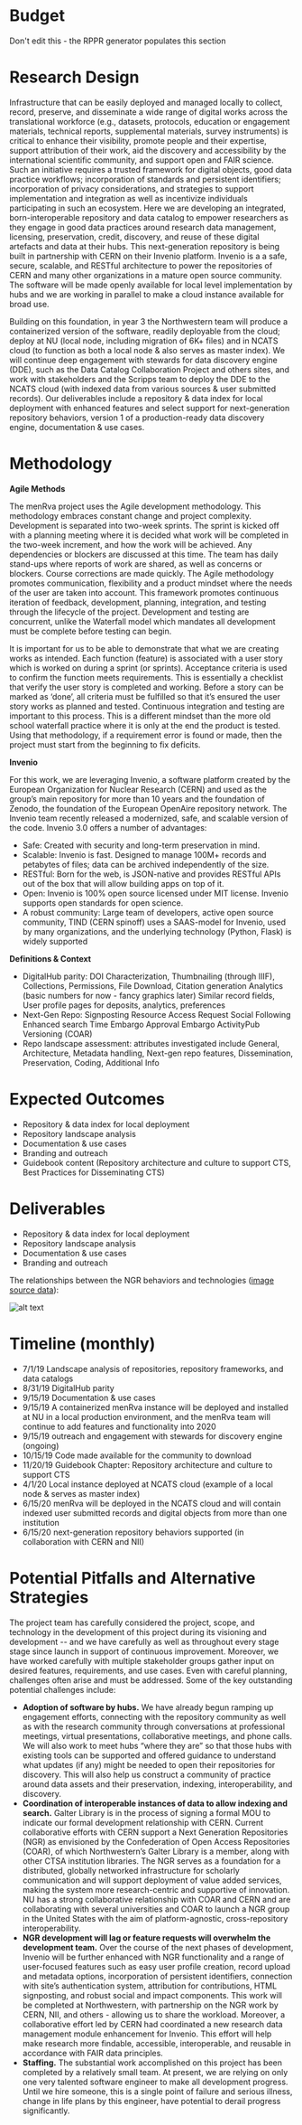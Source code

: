 # Budget
Don't edit this - the RPPR generator populates this section

# Research Design
Infrastructure that can be easily deployed and managed locally to collect, record, preserve, and disseminate a wide range of digital works across the translational workforce (e.g., datasets, protocols, education or engagement materials, technical reports, supplemental materials, survey instruments) is critical to enhance their visibility, promote people and their expertise, support attribution of their work, aid the discovery and accessibility by the international scientific community, and support open and FAIR science. Such an initiative requires a trusted framework for digital objects, good data practice workflows; incorporation of standards and persistent identifiers; incorporation of privacy considerations, and strategies to support implementation and integration as well as incentivize individuals participating in such an ecosystem. Here we are developing an integrated, born-interoperable repository and data catalog to empower researchers as they engage in good data practices around research data management, licensing, preservation, credit, discovery, and reuse of these digital artefacts and data at their hubs. This next-generation repository is being built in partnership with CERN on their Invenio platform. Invenio is a a safe, secure, scalable, and RESTful architecture to power the repositories of CERN and many other organizations in a mature open source community. The software will be made openly available for local level implementation by hubs and we are working in parallel to make a cloud instance available for broad use.

Building on this foundation, in year 3 the Northwestern team will produce a containerized version of the software, readily deployable from the cloud; deploy at NU (local node, including migration of 6K+ files) and in NCATS cloud (to function as both a local node & also serves as master index). We will continue deep engagement with stewards for data discovery engine (DDE), such as the Data Catalog Collaboration Project and others sites, and work with stakeholders and the Scripps team to deploy the DDE to the NCATS cloud (with indexed data from various sources & user submitted records). Our deliverables include a repository & data index for local deployment with enhanced features and select support for next-generation repository behaviors, version 1 of a production-ready data discovery engine, documentation & use cases. 

# Methodology

**Agile Methods**

The menRva project uses the Agile development methodology. This methodology embraces constant change and project complexity. Development is separated into two-week sprints. The sprint is kicked off with a planning meeting where it is decided what work will be completed in the two-week increment, and how the work will be achieved. Any dependencies or blockers are discussed at this time.  The team has daily stand-ups where reports of work are shared, as well as concerns or blockers. Course corrections are made quickly. The Agile methodology promotes communication, flexibility and a product mindset where the needs of the user are taken into account. This framework promotes continuous iteration of feedback, development, planning, integration, and testing through the lifecycle of the project. Development and testing are concurrent, unlike the Waterfall model which mandates all development must be complete before testing can begin.

It is important for us to be able to demonstrate that what we are creating works as intended. Each function (feature) is associated with a user story which is worked on during a sprint (or sprints). Acceptance criteria is used to confirm the function meets requirements.  This is essentially a checklist that verify the user story is completed and working. Before a story can be marked as ‘done’, all criteria must be fulfilled so that it’s ensured the user story works as planned and tested. Continuous integration and testing are important to this process.  This is a different mindset than the more old school waterfall practice where it is only at the end the product is tested. Using that methodology, if a requirement error is found or made, then the project must start from the beginning to fix deficits. 

**Invenio**

For this work, we are leveraging Invenio, a software platform created by the European Organization for Nuclear Research (CERN) and used as the group’s main repository for more than 10 years and the foundation of Zenodo, the foundation of the European OpenAire repository network. The Invenio team recently released a modernized, safe, and scalable version of the code. Invenio 3.0 offers a number of advantages:
- Safe: Created with security and long-term preservation in mind. 
- Scalable: Invenio is fast. Designed to manage 100M+ records and petabytes of files; data can be archived independently of the size. 
- RESTful: Born for the web, is JSON-native and provides RESTful APIs out of the box that will allow building apps on top of it.
- Open: Invenio is 100% open source licensed under MIT license. Invenio supports open standards for open science.
- A robust community: Large team of developers, active open source community, TIND (CERN spinoff) uses a SAAS-model for Invenio, used by many organizations, and the underlying technology (Python, Flask) is widely supported

**Definitions & Context**
- DigitalHub parity: DOI Characterization, Thumbnailing (through IIIF), Collections, Permissions, File Download, Citation generation Analytics (basic numbers for now - fancy graphics later) Similar record fields, User profile pages for deposits, analytics, preferences
- Next-Gen Repo: Signposting Resource Access Request Social Following Enhanced search Time Embargo Approval Embargo ActivityPub Versioning (COAR)
- Repo landscape assessment: attributes investigated include General, Architecture, Metadata handling, Next-gen repo features, Dissemination, Preservation, Coding, Additional Info

# Expected Outcomes

- Repository & data index for local deployment
- Repository landscape analysis
- Documentation & use cases
- Branding and outreach
- Guidebook content (Repository architecture and culture to support CTS, Best Practices for Disseminating CTS)

# Deliverables

* Repository & data index for local deployment
* Repository landscape analysis
* Documentation & use cases
* Branding and outreach

The relationships between the NGR behaviors and technologies ([image source data](http://ngr.coar-repositories.org/)): 

![alt text](https://github.com/data2health/menRva/blob/master/NGR_Behaviors_and_Technologies.png "NGR Behaviors and Technologies")

# Timeline (monthly)
- 7/1/19 Landscape analysis of repositories, repository frameworks, and data catalogs
- 8/31/19 DigitalHub parity
- 9/15/19 Documentation & use cases
- 9/15/19 A containerized menRva instance will be deployed and installed at NU in a local production environment, and the menRva team will continue to add features and functionality into 2020
- 9/15/19 outreach and engagement with stewards for discovery engine (ongoing)
- 10/15/19 Code made available for the community to download
- 11/20/19 Guidebook Chapter: Repository architecture and culture to support CTS
- 4/1/20 Local instance deployed at NCATS cloud (example of a local node & serves as master index)
- 6/15/20 menRva will be deployed in the NCATS cloud and will contain indexed user submitted records and digital objects from more than one institution
- 6/15/20  next-generation repository behaviors supported (in collaboration with CERN and NII)

# Potential Pitfalls and Alternative Strategies
The project team has carefully considered the project, scope, and technology in the development of this project during its visioning and development -- and we have carefully as well as throughout every stage stage since launch in support of continuous improvement. Moreover, we have worked carefully with multiple stakeholder groups gather input on desired features, requirements, and use cases. Even with careful planning, challenges often arise and must be addressed.  Some of the key outstanding potential challenges include:
- **Adoption of software by hubs.** We have already begun ramping up engagement efforts, connecting with the repository community as well as with the research community through conversations at professional meetings, virtual presentations, collaborative meetings, and phone calls. We will also work to meet hubs “where they are” so that those hubs with existing tools can be supported and offered guidance to understand what updates (if any) might be needed to open their repositories for discovery. This will also help us construct a community of practice around data assets and their preservation, indexing, interoperability, and discovery.
- **Coordination of interoperable instances of data to allow indexing and search.** Galter Library is in the process of signing a formal MOU to indicate our formal development relationship with CERN. Current collaborative efforts with CERN support a Next Generation Repositories (NGR) as envisioned by the Confederation of Open Access Repositories (COAR), of which Northwestern’s Galter Library is a member, along with other CTSA institution libraries. The NGR serves as a foundation for a distributed, globally networked infrastructure for scholarly communication and will support deployment of value added services, making the system more research-centric and supportive of innovation. NU has a strong collaborative relationship with COAR and CERN and are collaborating with several universities and COAR to launch a NGR group in the United States with the aim of platform-agnostic, cross-repository interoperability.
- **NGR development will lag or feature requests will overwhelm the development team.** Over the course of the next phases of development, Invenio will be further enhanced with NGR functionality and a range of user-focused features such as easy user profile creation, record upload and metadata options, incorporation of persistent identifiers, connection with site’s authentication system, attribution for contributions, HTML signposting, and robust social and impact components. This work will be completed at Northwestern, with partnership on the NGR work by CERN, NII, and others - allowing us to share the workload. Moreover, a collaborative effort led by CERN had coordinated a new research data management module enhancement for Invenio. This effort will help make research more findable, accessible, interoperable, and reusable in accordance with FAIR data principles.
- **Staffing.** The substantial work accomplished on this project has been completed by a relatively small team. At present, we are relying on only one very talented software engineer to make all development progress. Until we hire someone, this is a single point of failure and serious illness, change in life plans by this engineer, have potential to derail progress significantly.
